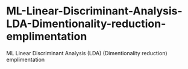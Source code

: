 # ML-Linear-Discriminant-Analysis-LDA-Dimentionality-reduction-emplimentation
ML Linear Discriminant Analysis (LDA) (Dimentionality reduction) emplimentation
